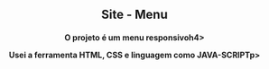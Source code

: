<h2 align="center">Site - Menu</h2>
<h4 align="center">O projeto é um menu responsivoh4>
<p align="center">Usei a ferramenta HTML, CSS e linguagem como JAVA-SCRIPTp>
